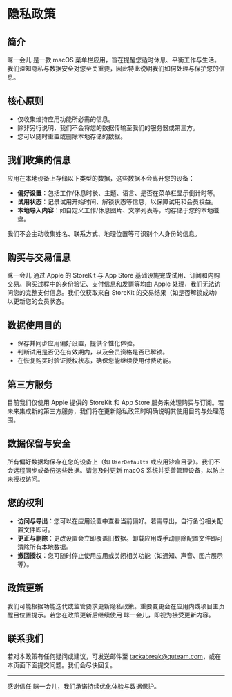 # 隐私政策

## 简介

眯一会儿 是一款 macOS 菜单栏应用，旨在提醒您适时休息、平衡工作与生活。我们深知隐私与数据安全对您至关重要，因此特此说明我们如何处理与保护您的信息。

## 核心原则

- 仅收集维持应用功能所必需的信息。
- 除非另行说明，我们不会将您的数据传输至我们的服务器或第三方。
- 您可以随时重置或删除本地存储的数据。

## 我们收集的信息

应用在本地设备上存储以下类型的数据，这些数据不会离开您的设备：

- **偏好设置**：包括工作/休息时长、主题、语言、是否在菜单栏显示倒计时等。
- **试用状态**：记录试用开始时间、解锁状态等信息，以保障试用和会员权益。
- **本地导入内容**：如自定义工作/休息图片、文字列表等，均存储于您的本地磁盘。

我们不会主动收集姓名、联系方式、地理位置等可识别个人身份的信息。

## 购买与交易信息

眯一会儿 通过 Apple 的 StoreKit 与 App Store 基础设施完成试用、订阅和内购交易。购买过程中的身份验证、支付信息和发票等均由 Apple 处理，我们无法访问您的完整支付信息。我们仅获取来自 StoreKit 的交易结果（如是否解锁成功）以更新您的会员状态。

## 数据使用目的

- 保存并同步应用偏好设置，提供个性化体验。
- 判断试用是否仍在有效期内，以及会员资格是否已解锁。
- 在恢复购买时验证授权状态，确保您能继续使用付费功能。

## 第三方服务

目前我们仅使用 Apple 提供的 StoreKit 和 App Store 服务来处理购买与订阅。若未来集成新的第三方服务，我们将在更新隐私政策时明确说明其使用目的与处理范围。

## 数据保留与安全

所有偏好数据均保存在您的设备上（如 `UserDefaults` 或应用沙盒目录）。我们不会远程同步或备份这些数据。请您及时更新 macOS 系统并妥善管理设备，以防止未授权访问。

## 您的权利

- **访问与导出**：您可以在应用设置中查看当前偏好。若需导出，自行备份相关配置文件即可。
- **更正与删除**：更改设置会立即覆盖旧数据。卸载应用或手动删除配置文件即可清除所有本地数据。
- **撤回授权**：您可随时停止使用应用或关闭相关功能（如通知、声音、图片展示等）。

## 政策更新

我们可能根据功能迭代或监管要求更新隐私政策。重要变更会在应用内或项目主页醒目位置提示。若您在政策更新后继续使用 眯一会儿，即视为接受更新内容。

## 联系我们

若对本政策有任何疑问或建议，可发送邮件至 [tackabreak@quteam.com](mailto:tackabreak@quteam.com)，或在本页面下面提交问题。我们会尽快回复。

---

感谢信任 眯一会儿，我们承诺持续优化体验与数据保护。
